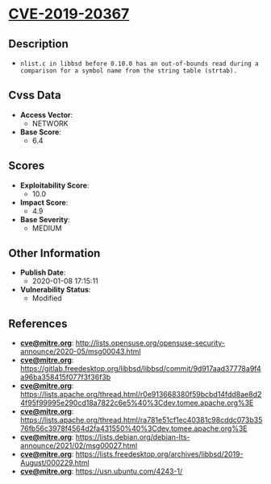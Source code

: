 
# [CVE-2019-20367](https://cve.mitre.org/cgi-bin/cvename.cgi?name=CVE-2019-20367)

## Description

- `nlist.c in libbsd before 0.10.0 has an out-of-bounds read during a comparison for a symbol name from the string table (strtab).`

## Cvss Data

- **Access Vector**:
  - NETWORK
- **Base Score**:
  - 6.4

## Scores

- **Exploitability Score**:
  - 10.0
- **Impact Score**:
  - 4.9
- **Base Severity**:
  - MEDIUM

## Other Information

- **Publish Date**:
  - 2020-01-08 17:15:11
- **Vulnerability Status**:
  - Modified

## References

- **cve@mitre.org**: http://lists.opensuse.org/opensuse-security-announce/2020-05/msg00043.html
- **cve@mitre.org**: https://gitlab.freedesktop.org/libbsd/libbsd/commit/9d917aad37778a9f4a96ba358415f077f3f36f3b
- **cve@mitre.org**: https://lists.apache.org/thread.html/r0e913668380f59bcbd14fdd8ae8d24f95f99995e290cd18a7822c6e5%40%3Cdev.tomee.apache.org%3E
- **cve@mitre.org**: https://lists.apache.org/thread.html/ra781e51cf1ec40381c98cddc073b3576fb56c3978f4564d2fa431550%40%3Cdev.tomee.apache.org%3E
- **cve@mitre.org**: https://lists.debian.org/debian-lts-announce/2021/02/msg00027.html
- **cve@mitre.org**: https://lists.freedesktop.org/archives/libbsd/2019-August/000229.html
- **cve@mitre.org**: https://usn.ubuntu.com/4243-1/
